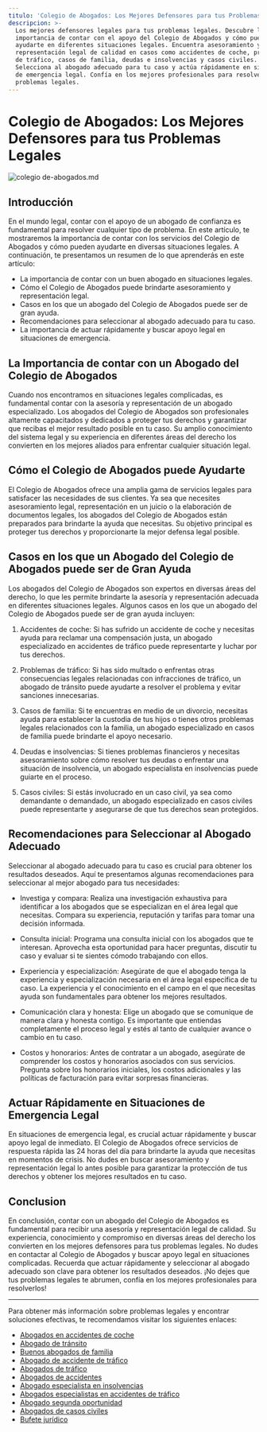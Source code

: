 ```yaml
---
titulo: 'Colegio de Abogados: Los Mejores Defensores para tus Problemas Legales'
descripcion: >-
  Los mejores defensores legales para tus problemas legales. Descubre la
  importancia de contar con el apoyo del Colegio de Abogados y cómo pueden
  ayudarte en diferentes situaciones legales. Encuentra asesoramiento y
  representación legal de calidad en casos como accidentes de coche, problemas
  de tráfico, casos de familia, deudas e insolvencias y casos civiles.
  Selecciona al abogado adecuado para tu caso y actúa rápidamente en situaciones
  de emergencia legal. Confía en los mejores profesionales para resolver tus
  problemas legales.
---
```


# Colegio de Abogados: Los Mejores Defensores para tus Problemas Legales

 ![colegio de-abogados.md](./img/colegio-de-abogados-1.webp)

## Introducción

En el mundo legal, contar con el apoyo de un abogado de confianza es fundamental para resolver cualquier tipo de problema. En este artículo, te mostraremos la importancia de contar con los servicios del Colegio de Abogados y cómo pueden ayudarte en diversas situaciones legales. A continuación, te presentamos un resumen de lo que aprenderás en este artículo:

- La importancia de contar con un buen abogado en situaciones legales.
- Cómo el Colegio de Abogados puede brindarte asesoramiento y representación legal.
- Casos en los que un abogado del Colegio de Abogados puede ser de gran ayuda.
- Recomendaciones para seleccionar al abogado adecuado para tu caso.
- La importancia de actuar rápidamente y buscar apoyo legal en situaciones de emergencia.

## La Importancia de contar con un Abogado del Colegio de Abogados

Cuando nos encontramos en situaciones legales complicadas, es fundamental contar con la asesoría y representación de un abogado especializado. Los abogados del Colegio de Abogados son profesionales altamente capacitados y dedicados a proteger tus derechos y garantizar que recibas el mejor resultado posible en tu caso. Su amplio conocimiento del sistema legal y su experiencia en diferentes áreas del derecho los convierten en los mejores aliados para enfrentar cualquier situación legal.

## Cómo el Colegio de Abogados puede Ayudarte

El Colegio de Abogados ofrece una amplia gama de servicios legales para satisfacer las necesidades de sus clientes. Ya sea que necesites asesoramiento legal, representación en un juicio o la elaboración de documentos legales, los abogados del Colegio de Abogados están preparados para brindarte la ayuda que necesitas. Su objetivo principal es proteger tus derechos y proporcionarte la mejor defensa legal posible.

## Casos en los que un Abogado del Colegio de Abogados puede ser de Gran Ayuda

Los abogados del Colegio de Abogados son expertos en diversas áreas del derecho, lo que les permite brindarte la asesoría y representación adecuada en diferentes situaciones legales. Algunos casos en los que un abogado del Colegio de Abogados puede ser de gran ayuda incluyen:

1. Accidentes de coche: Si has sufrido un accidente de coche y necesitas ayuda para reclamar una compensación justa, un abogado especializado en accidentes de tráfico puede representarte y luchar por tus derechos.

2. Problemas de tráfico: Si has sido multado o enfrentas otras consecuencias legales relacionadas con infracciones de tráfico, un abogado de tránsito puede ayudarte a resolver el problema y evitar sanciones innecesarias.

3. Casos de familia: Si te encuentras en medio de un divorcio, necesitas ayuda para establecer la custodia de tus hijos o tienes otros problemas legales relacionados con la familia, un abogado especializado en casos de familia puede brindarte el apoyo necesario.

4. Deudas e insolvencias: Si tienes problemas financieros y necesitas asesoramiento sobre cómo resolver tus deudas o enfrentar una situación de insolvencia, un abogado especialista en insolvencias puede guiarte en el proceso.

5. Casos civiles: Si estás involucrado en un caso civil, ya sea como demandante o demandado, un abogado especializado en casos civiles puede representarte y asegurarse de que tus derechos sean protegidos.

## Recomendaciones para Seleccionar al Abogado Adecuado

Seleccionar al abogado adecuado para tu caso es crucial para obtener los resultados deseados. Aquí te presentamos algunas recomendaciones para seleccionar al mejor abogado para tus necesidades:

- Investiga y compara: Realiza una investigación exhaustiva para identificar a los abogados que se especializan en el área legal que necesitas. Compara su experiencia, reputación y tarifas para tomar una decisión informada.

- Consulta inicial: Programa una consulta inicial con los abogados que te interesan. Aprovecha esta oportunidad para hacer preguntas, discutir tu caso y evaluar si te sientes cómodo trabajando con ellos.

- Experiencia y especialización: Asegúrate de que el abogado tenga la experiencia y especialización necesaria en el área legal específica de tu caso. La experiencia y el conocimiento en el campo en el que necesitas ayuda son fundamentales para obtener los mejores resultados.

- Comunicación clara y honesta: Elige un abogado que se comunique de manera clara y honesta contigo. Es importante que entiendas completamente el proceso legal y estés al tanto de cualquier avance o cambio en tu caso.

- Costos y honorarios: Antes de contratar a un abogado, asegúrate de comprender los costos y honorarios asociados con sus servicios. Pregunta sobre los honorarios iniciales, los costos adicionales y las políticas de facturación para evitar sorpresas financieras.

## Actuar Rápidamente en Situaciones de Emergencia Legal

En situaciones de emergencia legal, es crucial actuar rápidamente y buscar apoyo legal de inmediato. El Colegio de Abogados ofrece servicios de respuesta rápida las 24 horas del día para brindarte la ayuda que necesitas en momentos de crisis. No dudes en buscar asesoramiento y representación legal lo antes posible para garantizar la protección de tus derechos y obtener los mejores resultados en tu caso.

## Conclusion

En conclusión, contar con un abogado del Colegio de Abogados es fundamental para recibir una asesoría y representación legal de calidad. Su experiencia, conocimiento y compromiso en diversas áreas del derecho los convierten en los mejores defensores para tus problemas legales. No dudes en contactar al Colegio de Abogados y buscar apoyo legal en situaciones complicadas. Recuerda que actuar rápidamente y seleccionar al abogado adecuado son clave para obtener los resultados deseados. ¡No dejes que tus problemas legales te abrumen, confía en los mejores profesionales para resolverlos!

---

Para obtener más información sobre problemas legales y encontrar soluciones efectivas, te recomendamos visitar los siguientes enlaces:

- [Abogados en accidentes de coche](abogados-accidente-coche)
- [Abogado de tránsito](abogado-de-transito)
- [Buenos abogados de familia](buenos-abogados-de-familia)
- [Abogado de accidente de tráfico](abogado-accidente-trafico)
- [Abogados de tráfico](abogados-de-trafico)
- [Abogados de accidentes](abogados-de-accidentes)
- [Abogado especialista en insolvencias](abogado-especialista-en-insolvencias)
- [Abogados especialistas en accidentes de tráfico](abogados-especialistas-en-accidentes-de-trafico)
- [Abogado segunda oportunidad](abogado-segunda-oportunidad)
- [Abogados de casos civiles](abogados-de-casos-civiles)
- [Bufete jurídico](bufete-juridico)
